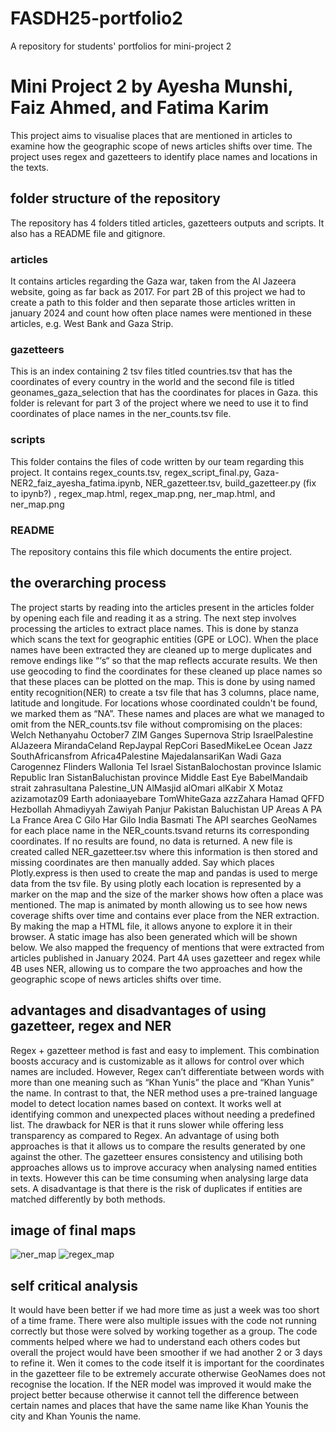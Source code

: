 # FASDH25-portfolio2
A repository for students' portfolios for mini-project 2
# Mini Project 2 by Ayesha Munshi, Faiz Ahmed, and Fatima Karim
This project aims to visualise places that are mentioned in articles to examine how the geographic scope of news articles shifts over time. The project uses regex and gazetteers to identify place names and locations in the texts.
## folder structure of the repository
The repository has 4 folders titled articles, gazetteers outputs and scripts. It also has a README file and gitignore.
### articles
It contains articles regarding the Gaza war, taken from the Al Jazeera website, going as far back as 2017. For part 2B of this project we had to create a path to this folder and then separate those articles written in january 2024 and count how often place names were mentioned in these articles, e.g. West Bank and Gaza Strip.
### gazetteers
This is an index containing 2 tsv files titled countries.tsv that has the coordinates of every country in the world and the second file is titled geonames_gaza_selection that has the coordinates for places in Gaza. this folder is relevant for part 3 of the project where we need to use it to find coordinates of place names in the ner_counts.tsv file.
### scripts
This folder contains the files of code written by our team regarding this project. It contains regex_counts.tsv, regex_script_final.py, Gaza-NER2_faiz_ayesha_fatima.ipynb, NER_gazetteer.tsv, build_gazetteer.py (fix to ipynb?) , regex_map.html, regex_map.png, ner_map.html, and ner_map.png
### README
The repository contains this file which documents the entire project.
## the overarching process
The project starts by reading into the articles present in the articles folder by opening each file and reading it as a string. The next step involves processing the articles to extract place names. This is done by stanza which scans the text for geographic entities (GPE or LOC).
When the place names have been extracted they are cleaned up to merge duplicates and remove endings like “‘s“ so that the map reflects accurate results. We then use geocoding to find the coordinates for these cleaned up place names so that these places can be plotted on the map. This is done by using named entity recognition(NER) to create a tsv file that has 3 columns, place name, latitude and longitude. For locations whose coordinated couldn't be
found, we marked them as “NA”. These names and places are what we managed to omit from the NER_counts.tsv file without compromising on the places: Welch Nethanyahu October7 ZIM Ganges Supernova Strip IsraelPalestine AlJazeera MirandaCeland RepJaypal RepCori BasedMikeLee Ocean Jazz SouthAfricansfrom Africa4Palestine MajedalansariKan Wadi Gaza Carogennez Flinders Wallonia Tel Israel SistanBalochostan province Islamic Republic Iran SistanBaluchistan province Middle East Eye BabelMandaib strait zahrasultana Palestine_UN AlMasjid alOmari alKabir X Motaz azizamotaz09 Earth adoniaayebare TomWhiteGaza azzZahara Hamad QFFD Hezbollah Ahmadiyyah Zawiyah Panjur Pakistan Baluchistan UP Areas A PA
La France Area C Gilo Har Gilo India Basmati
The API searches GeoNames for each place name in the NER_counts.tsvand returns its corresponding coordinates. If no results are found, no data is returned. A new file is created called NER_gazetteer.tsv where this information is then stored and missing coordinates are then manually added. Say which places
Plotly.express is then used to create the map and pandas is used to merge data from the tsv file. By using plotly each location is represented by a marker on the map and the size of the marker shows how often a place was mentioned. The map is animated by month allowing us to see how news coverage shifts over time and contains ever place from the NER extraction. By making the map a HTML file, it allows anyone to explore it in their browser. A static image has also been generated which will be shown below. We also mapped the frequency of mentions that were extracted from articles published in January 2024. Part 4A uses gazetteer and regex while 4B uses NER, allowing us to compare the two approaches and how the geographic scope of news articles shifts over time.
## advantages and disadvantages of using gazetteer, regex and NER
Regex + gazetteer method is fast and easy to implement. This combination boosts accuracy and is customizable as it allows for control over which names are included. However, Regex can’t differentiate between words with more than one meaning such as “Khan Yunis” the place and “Khan Yunis” the name. In contrast to that, the NER method uses a pre-trained language model to detect location names based on context. It works well at identifying common and unexpected places without needing a predefined list. The drawback for NER is that it runs slower while offering less transparency as compared to Regex. An advantage of using both approaches is that it allows us to compare the results generated by one against the other. The gazetteer ensures consistency and utilising both approaches allows us to improve accuracy when analysing named entities in texts. However this can be time consuming when analysing large data sets. A disadvantage is that there is the risk of duplicates if entities are matched differently by both methods.
## image of final maps
![ner_map](https://github.com/user-attachments/assets/4abb38b6-e199-4b20-9790-ddc2201aeba8)
![regex_map](https://github.com/user-attachments/assets/7a603ff9-efd2-4e1e-9508-0d35d688e35e)
## self critical analysis
It would have been better if we had more time as just a week was too short of a time frame. There were also multiple issues with the code not running correctly but those were solved by working together as a group. The code comments helped where we had to understand each others codes but overall the project would have been smoother if we had another 2 or 3 days to refine it. Wen it comes to the code itself it is important for the coordinates in the gazetteer file to be extremely accurate otherwise GeoNames does not recognise the location. If the NER model was improved it would make the project better because otherwise it cannot tell the difference between certain names and places that have the same name like Khan Younis the city and Khan Younis the name.
